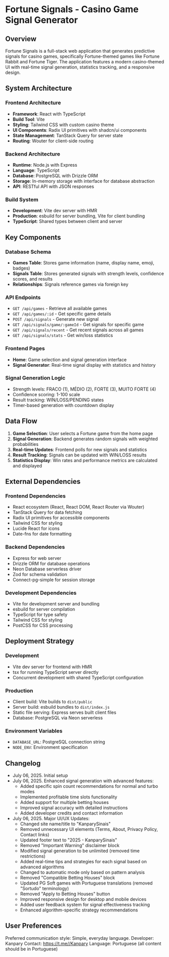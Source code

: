 # Fortune Signals - Casino Game Signal Generator

## Overview

Fortune Signals is a full-stack web application that generates predictive signals for casino games, specifically Fortune-themed games like Fortune Rabbit and Fortune Tiger. The application features a modern casino-themed UI with real-time signal generation, statistics tracking, and a responsive design.

## System Architecture

### Frontend Architecture
- **Framework**: React with TypeScript
- **Build Tool**: Vite
- **Styling**: Tailwind CSS with custom casino theme
- **UI Components**: Radix UI primitives with shadcn/ui components
- **State Management**: TanStack Query for server state
- **Routing**: Wouter for client-side routing

### Backend Architecture
- **Runtime**: Node.js with Express
- **Language**: TypeScript
- **Database**: PostgreSQL with Drizzle ORM
- **Storage**: In-memory storage with interface for database abstraction
- **API**: RESTful API with JSON responses

### Build System
- **Development**: Vite dev server with HMR
- **Production**: esbuild for server bundling, Vite for client bundling
- **TypeScript**: Shared types between client and server

## Key Components

### Database Schema
- **Games Table**: Stores game information (name, display name, emoji, badges)
- **Signals Table**: Stores generated signals with strength levels, confidence scores, and results
- **Relationships**: Signals reference games via foreign key

### API Endpoints
- `GET /api/games` - Retrieve all available games
- `GET /api/games/:id` - Get specific game details
- `POST /api/signals` - Generate new signal
- `GET /api/signals/game/:gameId` - Get signals for specific game
- `GET /api/signals/recent` - Get recent signals across all games
- `GET /api/signals/stats` - Get win/loss statistics

### Frontend Pages
- **Home**: Game selection and signal generation interface
- **Signal Generator**: Real-time signal display with statistics and history

### Signal Generation Logic
- Strength levels: FRACO (1), MÉDIO (2), FORTE (3), MUITO FORTE (4)
- Confidence scoring: 1-100 scale
- Result tracking: WIN/LOSS/PENDING states
- Timer-based generation with countdown display

## Data Flow

1. **Game Selection**: User selects a Fortune game from the home page
2. **Signal Generation**: Backend generates random signals with weighted probabilities
3. **Real-time Updates**: Frontend polls for new signals and statistics
4. **Result Tracking**: Signals can be updated with WIN/LOSS results
5. **Statistics Display**: Win rates and performance metrics are calculated and displayed

## External Dependencies

### Frontend Dependencies
- React ecosystem (React, React DOM, React Router via Wouter)
- TanStack Query for data fetching
- Radix UI primitives for accessible components
- Tailwind CSS for styling
- Lucide React for icons
- Date-fns for date formatting

### Backend Dependencies
- Express for web server
- Drizzle ORM for database operations
- Neon Database serverless driver
- Zod for schema validation
- Connect-pg-simple for session storage

### Development Dependencies
- Vite for development server and bundling
- esbuild for server compilation
- TypeScript for type safety
- Tailwind CSS for styling
- PostCSS for CSS processing

## Deployment Strategy

### Development
- Vite dev server for frontend with HMR
- tsx for running TypeScript server directly
- Concurrent development with shared TypeScript configuration

### Production
- Client build: Vite builds to `dist/public`
- Server build: esbuild bundles to `dist/index.js`
- Static file serving: Express serves built client files
- Database: PostgreSQL via Neon serverless

### Environment Variables
- `DATABASE_URL`: PostgreSQL connection string
- `NODE_ENV`: Environment specification

## Changelog

- July 06, 2025. Initial setup
- July 06, 2025. Enhanced signal generation with advanced features:
  - Added specific spin count recommendations for normal and turbo modes
  - Implemented profitable time slots functionality
  - Added support for multiple betting houses
  - Improved signal accuracy with detailed instructions
  - Added developer credits and contact information
- July 06, 2025. Major UI/UX Updates:
  - Changed site name/title to "KanparySinais"
  - Removed unnecessary UI elements (Terms, About, Privacy Policy, Contact links)
  - Updated footer text to "2025 - KanparySinais"
  - Removed "Important Warning" disclaimer block
  - Modified signal generation to be unlimited (removed time restrictions)
  - Added real-time tips and strategies for each signal based on advanced algorithms
  - Changed to automatic mode only based on pattern analysis
  - Removed "Compatible Betting Houses" block
  - Updated PG Soft games with Portuguese translations (removed "Sortudo" terminology)
  - Removed "Apply to Betting Houses" button
  - Improved responsive design for desktop and mobile devices
  - Added user feedback system for signal effectiveness tracking
  - Enhanced algorithm-specific strategy recommendations

## User Preferences

Preferred communication style: Simple, everyday language.
Developer: Kanpary
Contact: https://t.me//Kanpary
Language: Portuguese (all content should be in Portuguese)